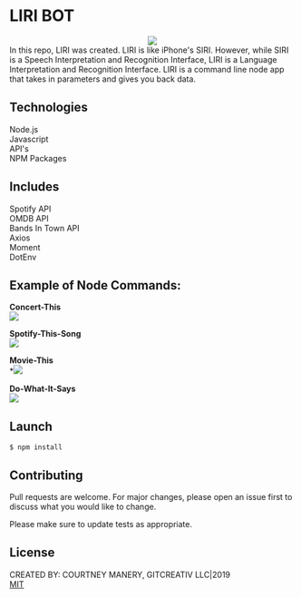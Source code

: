 # LIRI BOT
<center><img src="https://i.ibb.co/vdKNtLs/liribot.png"><br></center>
In this repo, LIRI was created. LIRI is like iPhone's SIRI. However, while SIRI is a Speech Interpretation and Recognition Interface, LIRI is a Language Interpretation and Recognition Interface. LIRI is a command line node app that takes in parameters and gives you back data.

## Technologies
Node.js<br>
Javascript<br>
API's<br>
NPM Packages<br>

## Includes
Spotify API<br>
OMDB API<br>
Bands In Town API<br>
Axios<br>
Moment<br>
DotEnv<br>

## Example of Node Commands:
<strong>Concert-This</strong><br>
![](https://media.giphy.com/media/W0Qtc31BghiuvGKssU/giphy.gif)

<strong>Spotify-This-Song</strong><br>
![](https://media.giphy.com/media/KzzTpwZZx256gdXVJU/giphy.gif)

<strong>Movie-This</strong><br>
*![](https://media.giphy.com/media/horcaVRe8xKmIOhNSq/giphy.gif)

<strong>Do-What-It-Says</strong><br>
![](https://media.giphy.com/media/igyNXR97ebXOJAEYZF/giphy.gif)


## Launch
```
$ npm install
```

## Contributing
Pull requests are welcome. For major changes, please open an issue first to discuss what you would like to change.

Please make sure to update tests as appropriate.

## License
CREATED BY: COURTNEY MANERY, GITCREATIV LLC|2019<br>
[MIT](https://choosealicense.com/licenses/mit/)